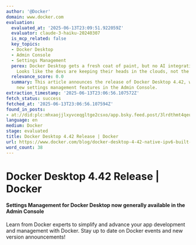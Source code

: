 ```yaml
---
author: '@Docker'
domain: www.docker.com
evaluation:
  evaluated_at: '2025-06-13T23:09:51.922059Z'
  evaluator: claude-3-haiku-20240307
  is_mcp_related: false
  key_topics:
  - Docker Desktop
  - Admin Console
  - Settings Management
  perex: Docker Desktop gets a fresh coat of paint, but no AI integration in sight.
    Looks like the devs are keeping their heads in the clouds, not the clouds of AI.
  relevance_score: 0.0
  summary: This article announces the release of Docker Desktop 4.42, which includes
    new settings management features in the Admin Console.
extraction_timestamp: '2025-06-13T23:06:56.107572Z'
fetch_status: success
fetched_at: '2025-06-13T23:06:56.107594Z'
found_in_posts:
- at://did:plc:mhxaojjlxyvceqgltge2csxo/app.bsky.feed.post/3lrdthmt4qeu2
language: en
medium: Docker
stage: evaluated
title: Docker Desktop 4.42 Release | Docker
url: https://www.docker.com/blog/docker-desktop-4-42-native-ipv6-built-in-mcp-and-better-model-packaging/
word_count: 38
---
```


# Docker Desktop 4.42 Release | Docker

####  Settings Management for Docker Desktop now generally available in the Admin Console

Learn from Docker experts to simplify and advance your app development and management with Docker. Stay up to date on Docker events and new version announcements\!